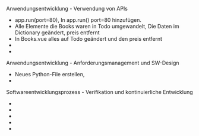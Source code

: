 Anwendungsentwicklung - Verwendung von APIs

- app.run(port=80), In app.run() port=80 hinzufügen.
- Alle Elemente die Books waren in Todo umgewandelt, Die Daten im Dictionary geändert, preis entfernt
- In Books.vue alles auf Todo geändert und den preis entfernt
- 
-

Anwendungsentwicklung - Anforderungsmanagement und SW-Design

- Neues Python-File erstellen, 
-

Softwareentwicklungsprozess - Verifikation und kontinuierliche Entwicklung

-
-
-
-
-
